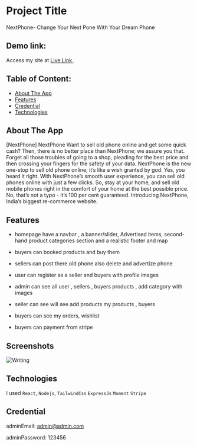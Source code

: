 # Project Title

NextPhone- Change Your Next Pone With Your Dream Phone

## Demo link:

Access my site at [Live Link ](https://mobilelistbd.web.app/).

## Table of Content:

- [About The App](#about-the-app)
- [Features](#features)
- [Credential](#credintial)
- [Technologies](#technologies)

## About The App

[NextPhone] NextPhone Want to sell old phone online and get some quick cash? Then, there is no better place than NextPhone; we assure you that. Forget all those troubles of going to a shop, pleading for the best price and then crossing your fingers for the safety of your data. NextPhone is the new one-stop to sell old phone online; it’s like a wish granted by god. Yes, you heard it right. With NextPhone’s smooth user experience, you can sell old phones online with just a few clicks. So, stay at your home, and sell old mobile phones right in the comfort of your home at the best possible price. No, that’s not a typo - it’s 100 per cent guaranteed. Introducing NextPhone, India’s biggest re-commerce website.

## Features

- homepage have a navbar , a banner/slider, Advertised items, second-hand product categories section and a realistic footer and map

- buyers can booked products and buy them
- sellers can post there old phone also delete and advertize phone
- user can register as a seller and buyers with profile images
- admin can see all user , sellers , buyers products , add category with images
- seller can see will see add products my products , buyers
- buyers can see my orders, wishlist
- buyers can payment from stripe

## Screenshots

![Writing](https://i.ibb.co/9ZD7LWF/screencapture-service-review-ms-web-app-2022-11-10-21-57-30.jpg)

## Technologies

I used `React`, `Nodejs`, `TailwindCss` `ExpressJs` `Moment` `Stripe`

## Credential

adminEmail: admin@admin.com

adminPassword: 123456
